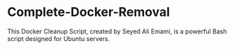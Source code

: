 # Complete-Docker-Removal
This Docker Cleanup Script, created by Seyed Ali Emami, is a powerful Bash script designed for Ubuntu servers.
